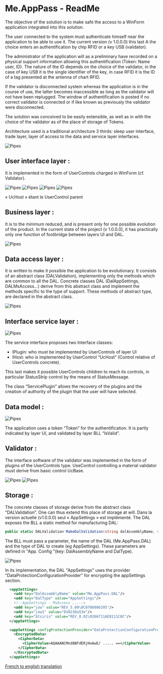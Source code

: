 ﻿# Me.AppPass - ReadMe


The objective of the solution is to make safe the access to a WinForm application integrated into this solution.

The user connected to the system must authenticate himself near the application to be able to use it. The current version (v 1.0.0.0) this last A the choice enters an authentification by chip RFID or a key USB (validator).

The administrator of the application will as a preliminary have recorded on a physical support information allowing this authentification (Token: Name user, ID). The nature of the ID depends on the choice of the validator, in the case of key USB it is the single identifier of the key, in case RFID it is the ID of a tag presented at the antenna of chart RFID.

If the validator is disconnected system whereas the application is in the course of use, the latter becomes inaccessible as long as the validator will not have been replugged. The window of authentification is posted if no correct validator is connected or if like known as previously the validator were disconnected.

The solution was conceived to be easily extensible, as well as in with the choice of the validator as of the place of storage of Tokens.

Architecture used is a traditional architecture 3 thirds: sleep user interface, trade layer, layer of access to the data and service layer interfaces.

![Pipes](Media/VS-Solution.png)
 
## User interface layer :

It is implemented in the form of UserControls charged in WinForm (cf. Validator).

![Pipes](Media/ClassDiagramUI.png) 
![Pipes](Media/ClassDiagramUcBase.png)
![Pipes](Media/ClassDiagramUcUSB.png)
![Pipes](Media/ClassDiagramUcRFID.png)

« UcHost » étant le UserControl parent
 
## Business layer :

It is to the minimum reduced, and is present only for one possible evolution of the product. In the current state of the project (v 1.0.0.0), it has practically only one function of footbridge between layers UI and DAL.

![Pipes](Media/ClassDiagramBLL.png)
 
## Data access layer :

It is written to make it possible the application to be evolutionary. It consists of an abstract class (DALValidation), implementing only the methods which are common to all the DAL. Concrete classes DAL (DalAppSettings, DALMsAccess…) derive from this abstract class and implement the methods specific to the type of support. These methods of abstract type, are declared in the abstract class.

![Pipes](Media/ClassDiagramDAL.png)
 
## Interface service layer :

![Pipes](Media/ClassDiagramServiceInterface.png)

The service interface proposes two Interface classes:

* IPlugin: who must be implemented by UserControls of layer UI
* IHost: who is implemented by UserControl “UcHost” (Control relative of UserControls concrete).

This last makes it possible UserControls children to reach its controls, in particular StatusStrip control by the means of StatusMessage.

The class “ServicePlugin” allows the recovery of the plugins and the creation of authority of the plugin that the user will have selected.
 
## Data model :

![Pipes](Media/ClassDiagramCommon.png)

The application uses a token “Token” for the authentification. It is partly indicated by layer UI, and validated by layer BLL “IsValid”.
 
## Validator :

The interface software of the validator was implemented in the form of plugins of the UserControls type. UseControl controlling a material validator must derive from basic control UcBase.

![Pipes](Media/ClassDiagramUcBase.png)
![Pipes](Media/ClassDiagramUcUSB.png)
 
## Storage : 

The concrete classes of storage derive from the abstract class “DALValidation”. One can thus extend this place of storage at will. Dans la version actuelle (v1.0.0.0) seul « AppSettings » est implémenté.
The DAL exposes the BLL a static method for manufacturing DAL:
~~~ C#
public static DALValidation MakeDalValidation(string dalAssemblyName, string dalType)
~~~
The BLL must pass a parameter, the name of the DAL (Me.AppPass.DAL) and the type of DAL to create (eg AppSettings).
These parameters are defined in "App. Config "(key: DalAssemblyName and DalType).

![Pipes](Media/ClassDiagramDAL.png)

In its implementation, the DAL "AppSettings" uses the provider "DataProtectionConfigurationProvider" for encrypting the appSettings section.
~~~ XML
  <appSettings>
    <add key="DalAssemblyName" value="Me.AppPass.DAL"/>
    <add key="DalType" value="AppSettings"/>
    <!--AppSettings - MsAccess ...-->
    <add key="jow" value="REV_5.00\0C0706006395"/>
    <add key="jow1" value="010238a53e"/>
    <add key="btsiris" value="REV_8.02\0266711AE8111C8C"/>
  </appSettings>

  <appSettings configProtectionProvider="DataProtectionConfigurationProvider">
    <EncryptedData>
      <CipherData>
        <CipherValue>AQAAANCMnd8BFdERjHoAwE/ ..... ==</CipherValue>
      </CipherData>
    </EncryptedData>
  </appSettings>
~~~

[French to english translation](http://www.worldlingo.com)